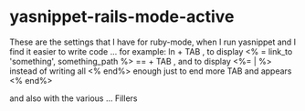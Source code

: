 # yasnippet-rails-mode-active

These are the settings that I have for ruby-mode, when I run yasnippet and I find it easier to write code ...
for example: ln + TAB , to display <% = link_to 'something', something_path %>
== + TAB , and to display <%= | %>
instead of writing all <% end%> enough just to end more TAB and appears <% end%>

and also with the various ... Fillers

